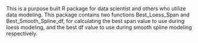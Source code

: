 This is a purpose built R package for data scientist and others who utilize data modeling. This package contains two functions Best_Loess_Span and Best_Smooth_Spline_df, for calculating the best span value to use during loess modeling, and the best df value to use during smooth spline modeling respectively.
